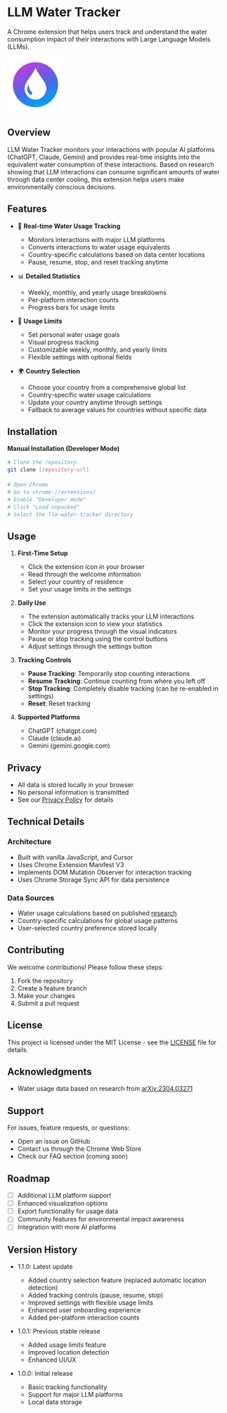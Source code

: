 # LLM Water Tracker

A Chrome extension that helps users track and understand the water consumption impact of their interactions with Large Language Models (LLMs).

![LLM Water Tracker](icons/icon128.png)

## Overview

LLM Water Tracker monitors your interactions with popular AI platforms (ChatGPT, Claude, Gemini) and provides real-time insights into the equivalent water consumption of these interactions. Based on research showing that LLM interactions can consume significant amounts of water through data center cooling, this extension helps users make environmentally conscious decisions.

## Features

- 🌊 **Real-time Water Usage Tracking**
  - Monitors interactions with major LLM platforms
  - Converts interactions to water usage equivalents
  - Country-specific calculations based on data center locations
  - Pause, resume, stop, and reset tracking anytime

- 📊 **Detailed Statistics**
  - Weekly, monthly, and yearly usage breakdowns
  - Per-platform interaction counts
  - Progress bars for usage limits

- 🎯 **Usage Limits**
  - Set personal water usage goals
  - Visual progress tracking
  - Customizable weekly, monthly, and yearly limits
  - Flexible settings with optional fields

- 🌍 **Country Selection**
  - Choose your country from a comprehensive global list
  - Country-specific water usage calculations
  - Update your country anytime through settings
  - Fallback to average values for countries without specific data

## Installation

**Manual Installation (Developer Mode)**
   ```bash
   # Clone the repository
   git clone [repository-url]
   
   # Open Chrome
   # Go to chrome://extensions/
   # Enable "Developer mode"
   # Click "Load unpacked"
   # Select the llm-water-tracker directory
   ```

## Usage

1. **First-Time Setup**
   - Click the extension icon in your browser
   - Read through the welcome information
   - Select your country of residence
   - Set your usage limits in the settings

2. **Daily Use**
   - The extension automatically tracks your LLM interactions
   - Click the extension icon to view your statistics
   - Monitor your progress through the visual indicators
   - Pause or stop tracking using the control buttons
   - Adjust settings through the settings button

3. **Tracking Controls**
   - **Pause Tracking**: Temporarily stop counting interactions
   - **Resume Tracking**: Continue counting from where you left off
   - **Stop Tracking**: Completely disable tracking (can be re-enabled in settings)
   - **Reset**: Reset tracking

4. **Supported Platforms**
   - ChatGPT (chatgpt.com)
   - Claude (claude.ai)
   - Gemini (gemini.google.com)

## Privacy

- All data is stored locally in your browser
- No personal information is transmitted
- See our [Privacy Policy](privacy-policy.md) for details

## Technical Details

### Architecture
- Built with vanilla JavaScript, and Cursor
- Uses Chrome Extension Manifest V3
- Implements DOM Mutation Observer for interaction tracking
- Uses Chrome Storage Sync API for data persistence

### Data Sources
- Water usage calculations based on published [research ](https://arxiv.org/pdf/2304.03271)
- Country-specific calculations for global usage patterns
- User-selected country preference stored locally

## Contributing

We welcome contributions! Please follow these steps:

1. Fork the repository
2. Create a feature branch
3. Make your changes
4. Submit a pull request

## License

This project is licensed under the MIT License - see the [LICENSE](LICENSE) file for details.

## Acknowledgments

- Water usage data based on research from [arXiv:2304.03271](https://arxiv.org/pdf/2304.03271)

## Support

For issues, feature requests, or questions:
- Open an issue on GitHub
- Contact us through the Chrome Web Store
- Check our FAQ section (coming soon)

## Roadmap

- [ ] Additional LLM platform support
- [ ] Enhanced visualization options
- [ ] Export functionality for usage data
- [ ] Community features for environmental impact awareness
- [ ] Integration with more AI platforms

## Version History

- 1.1.0: Latest update
  - Added country selection feature (replaced automatic location detection)
  - Added tracking controls (pause, resume, stop)
  - Improved settings with flexible usage limits
  - Enhanced user onboarding experience
  - Added per-platform interaction counts

- 1.0.1: Previous stable release
  - Added usage limits feature
  - Improved location detection
  - Enhanced UI/UX
  
- 1.0.0: Initial release
  - Basic tracking functionality
  - Support for major LLM platforms
  - Local data storage 